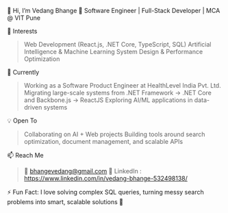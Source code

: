 👋 Hi, I’m Vedang Bhange
🚀 Software Engineer | Full-Stack Developer | MCA @ VIT Pune

👀 Interests
>Web Development (React.js, .NET Core, TypeScript, SQL)
>Artificial Intelligence & Machine Learning
>System Design & Performance Optimization

🌱 Currently
>Working as a Software Product Engineer at HealthLevel India Pvt. Ltd.
>Migrating large-scale systems from .NET Framework → .NET Core and Backbone.js → ReactJS
>Exploring AI/ML applications in data-driven systems

💡 Open To
>Collaborating on AI + Web projects
>Building tools around search optimization, document management, and scalable APIs

📫 Reach Me

>📧 bhangevedang@gmail.com
>🔗 LinkedIn : https://www.linkedin.com/in/vedang-bhange-532498138/ 

⚡ Fun Fact: I love solving complex SQL queries, turning messy search problems into smart, scalable solutions 🚀

